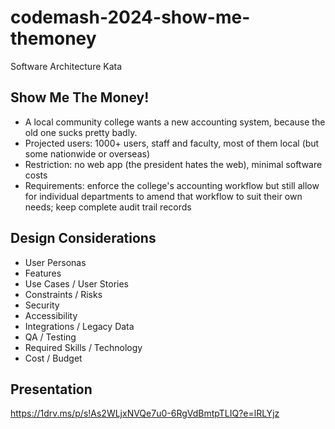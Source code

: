 # codemash-2024-show-me-themoney
Software Architecture Kata

## Show Me The Money!
- A local community college wants a new accounting system, because the old one sucks pretty badly.
- Projected users: 1000+ users, staff and faculty, most of them local (but some nationwide or overseas)
- Restriction: no web app (the president hates the web), minimal software costs
- Requirements: enforce the college's accounting workflow but still allow for individual departments to amend that workflow to suit their own needs; keep complete audit trail records

## Design Considerations 
- User Personas
- Features
- Use Cases / User Stories
- Constraints / Risks
- Security
- Accessibility
- Integrations / Legacy Data
- QA / Testing
- Required Skills / Technology
- Cost / Budget

## Presentation
https://1drv.ms/p/s!As2WLjxNVQe7u0-6RgVdBmtpTLIQ?e=lRLYjz
